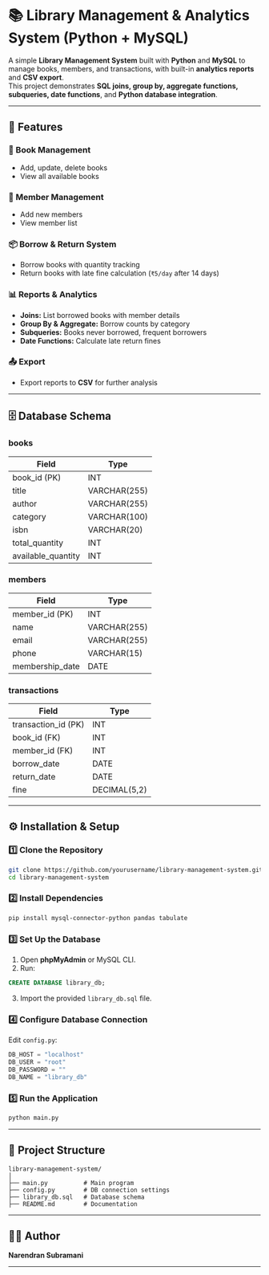 
# 📚 Library Management & Analytics System (Python + MySQL)

A simple **Library Management System** built with **Python** and **MySQL** to manage books, members, and transactions, with built-in **analytics reports** and **CSV export**.  
This project demonstrates **SQL joins, group by, aggregate functions, subqueries, date functions**, and **Python database integration**.

---

## 🚀 Features
### 📖 Book Management
- Add, update, delete books
- View all available books

### 👤 Member Management
- Add new members
- View member list

### 📦 Borrow & Return System
- Borrow books with quantity tracking
- Return books with late fine calculation (`₹5/day` after 14 days)

### 📊 Reports & Analytics
- **Joins:** List borrowed books with member details
- **Group By & Aggregate:** Borrow counts by category
- **Subqueries:** Books never borrowed, frequent borrowers
- **Date Functions:** Calculate late return fines

### 📤 Export
- Export reports to **CSV** for further analysis

---

## 🗄️ Database Schema

### **books**
| Field              | Type         |
|--------------------|--------------|
| book_id (PK)       | INT          |
| title              | VARCHAR(255) |
| author             | VARCHAR(255) |
| category           | VARCHAR(100) |
| isbn               | VARCHAR(20)  |
| total_quantity     | INT          |
| available_quantity | INT          |

### **members**
| Field             | Type         |
|-------------------|--------------|
| member_id (PK)    | INT          |
| name              | VARCHAR(255) |
| email             | VARCHAR(255) |
| phone             | VARCHAR(15)  |
| membership_date   | DATE         |

### **transactions**
| Field             | Type         |
|-------------------|--------------|
| transaction_id (PK)| INT         |
| book_id (FK)      | INT          |
| member_id (FK)    | INT          |
| borrow_date       | DATE         |
| return_date       | DATE         |
| fine              | DECIMAL(5,2) |

---

## ⚙️ Installation & Setup

### 1️⃣ Clone the Repository
```bash
git clone https://github.com/yourusername/library-management-system.git
cd library-management-system
````

### 2️⃣ Install Dependencies

```bash
pip install mysql-connector-python pandas tabulate
```

### 3️⃣ Set Up the Database

1. Open **phpMyAdmin** or MySQL CLI.
2. Run:

```sql
CREATE DATABASE library_db;
```

3. Import the provided `library_db.sql` file.

### 4️⃣ Configure Database Connection

Edit `config.py`:

```python
DB_HOST = "localhost"
DB_USER = "root"
DB_PASSWORD = ""
DB_NAME = "library_db"
```

### 5️⃣ Run the Application

```bash
python main.py
```

---

## 📂 Project Structure

```
library-management-system/
│
├── main.py          # Main program
├── config.py        # DB connection settings
├── library_db.sql   # Database schema
├── README.md        # Documentation
```

---

## 👨‍💻 Author

**Narendran Subramani**

---






